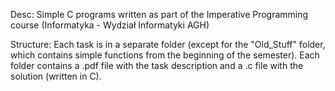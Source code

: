 Desc:
Simple C programs written as part of the Imperative Programming course (Informatyka - Wydział Informatyki AGH)

Structure:
Each task is in a separate folder (except for the "Old_Stuff" folder, which contains simple functions from the beginning of the semester).
Each folder contains a .pdf file with the task description and a .c file with the solution (written in C).
